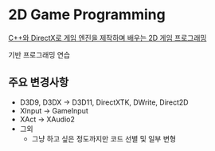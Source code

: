 # 2D Game Programming

[C++와 DirectX로 게임 엔진을 제작하며 배우는 2D 게임 프로그래밍](https://product.kyobobook.co.kr/detail/S000000935653)

기반 프로그래밍 연습

## 주요 변경사항

- D3D9, D3DX -> D3D11, DirectXTK, DWrite, Direct2D
- XInput -> GameInput
- XAct -> XAudio2
- 그외 
    - 그냥 하고 싶은 정도까지만 코드 선별 및 일부 변형